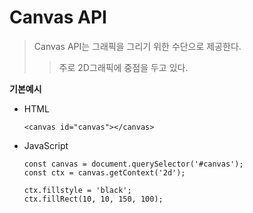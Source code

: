 # Canvas API

> Canvas API는 그래픽을 그리기 위한 수단으로 제공한다.
>
> > 주로 2D그래픽에 중점을 두고 있다.

**기본예시**

-   HTML
    ```
    <canvas id="canvas"></canvas>
    ```
-   JavaScript

    ```
    const canvas = document.querySelector('#canvas');
    const ctx = canvas.getContext('2d');

    ctx.fillstyle = 'black';
    ctx.fillRect(10, 10, 150, 100);
    ```
